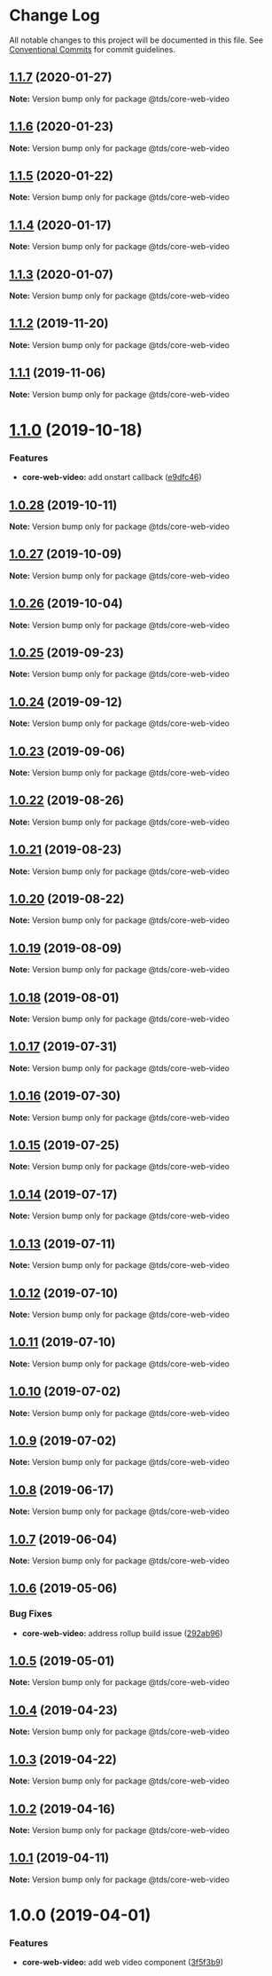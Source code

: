 # Change Log

All notable changes to this project will be documented in this file.
See [Conventional Commits](https://conventionalcommits.org) for commit guidelines.

## [1.1.7](https://github.com/telus/tds-core/compare/@tds/core-web-video@1.1.6...@tds/core-web-video@1.1.7) (2020-01-27)

**Note:** Version bump only for package @tds/core-web-video





## [1.1.6](https://github.com/telus/tds-core/compare/@tds/core-web-video@1.1.5...@tds/core-web-video@1.1.6) (2020-01-23)

**Note:** Version bump only for package @tds/core-web-video





## [1.1.5](https://github.com/telus/tds-core/compare/@tds/core-web-video@1.1.4...@tds/core-web-video@1.1.5) (2020-01-22)

**Note:** Version bump only for package @tds/core-web-video





## [1.1.4](https://github.com/telus/tds-core/compare/@tds/core-web-video@1.1.3...@tds/core-web-video@1.1.4) (2020-01-17)

**Note:** Version bump only for package @tds/core-web-video





## [1.1.3](https://github.com/telus/tds-core/compare/@tds/core-web-video@1.1.2...@tds/core-web-video@1.1.3) (2020-01-07)

**Note:** Version bump only for package @tds/core-web-video





## [1.1.2](https://github.com/telus/tds-core/compare/@tds/core-web-video@1.1.1...@tds/core-web-video@1.1.2) (2019-11-20)

**Note:** Version bump only for package @tds/core-web-video





## [1.1.1](https://github.com/telus/tds-core/compare/@tds/core-web-video@1.1.0...@tds/core-web-video@1.1.1) (2019-11-06)

**Note:** Version bump only for package @tds/core-web-video





# [1.1.0](https://github.com/telus/tds-core/compare/@tds/core-web-video@1.0.28...@tds/core-web-video@1.1.0) (2019-10-18)


### Features

* **core-web-video:** add onstart callback ([e9dfc46](https://github.com/telus/tds-core/commit/e9dfc46))





## [1.0.28](https://github.com/telus/tds-core/compare/@tds/core-web-video@1.0.27...@tds/core-web-video@1.0.28) (2019-10-11)

**Note:** Version bump only for package @tds/core-web-video





## [1.0.27](https://github.com/telus/tds-core/compare/@tds/core-web-video@1.0.26...@tds/core-web-video@1.0.27) (2019-10-09)

**Note:** Version bump only for package @tds/core-web-video





## [1.0.26](https://github.com/telus/tds-core/compare/@tds/core-web-video@1.0.25...@tds/core-web-video@1.0.26) (2019-10-04)

**Note:** Version bump only for package @tds/core-web-video





## [1.0.25](https://github.com/telus/tds-core/compare/@tds/core-web-video@1.0.24...@tds/core-web-video@1.0.25) (2019-09-23)

**Note:** Version bump only for package @tds/core-web-video





## [1.0.24](https://github.com/telus/tds-core/compare/@tds/core-web-video@1.0.23...@tds/core-web-video@1.0.24) (2019-09-12)

**Note:** Version bump only for package @tds/core-web-video





## [1.0.23](https://github.com/telus/tds-core/compare/@tds/core-web-video@1.0.22...@tds/core-web-video@1.0.23) (2019-09-06)

**Note:** Version bump only for package @tds/core-web-video





## [1.0.22](https://github.com/telus/tds-core/compare/@tds/core-web-video@1.0.21...@tds/core-web-video@1.0.22) (2019-08-26)

**Note:** Version bump only for package @tds/core-web-video





## [1.0.21](https://github.com/telus/tds-core/compare/@tds/core-web-video@1.0.20...@tds/core-web-video@1.0.21) (2019-08-23)

**Note:** Version bump only for package @tds/core-web-video





## [1.0.20](https://github.com/telus/tds-core/compare/@tds/core-web-video@1.0.19...@tds/core-web-video@1.0.20) (2019-08-22)

**Note:** Version bump only for package @tds/core-web-video





## [1.0.19](https://github.com/telus/tds-core/compare/@tds/core-web-video@1.0.18...@tds/core-web-video@1.0.19) (2019-08-09)

**Note:** Version bump only for package @tds/core-web-video





## [1.0.18](https://github.com/telus/tds-core/compare/@tds/core-web-video@1.0.17...@tds/core-web-video@1.0.18) (2019-08-01)

**Note:** Version bump only for package @tds/core-web-video





## [1.0.17](https://github.com/telus/tds-core/compare/@tds/core-web-video@1.0.16...@tds/core-web-video@1.0.17) (2019-07-31)

**Note:** Version bump only for package @tds/core-web-video





## [1.0.16](https://github.com/telus/tds-core/compare/@tds/core-web-video@1.0.15...@tds/core-web-video@1.0.16) (2019-07-30)

**Note:** Version bump only for package @tds/core-web-video





## [1.0.15](https://github.com/telus/tds-core/compare/@tds/core-web-video@1.0.14...@tds/core-web-video@1.0.15) (2019-07-25)

**Note:** Version bump only for package @tds/core-web-video





## [1.0.14](https://github.com/telus/tds-core/compare/@tds/core-web-video@1.0.13...@tds/core-web-video@1.0.14) (2019-07-17)

**Note:** Version bump only for package @tds/core-web-video





## [1.0.13](https://github.com/telus/tds-core/compare/@tds/core-web-video@1.0.12...@tds/core-web-video@1.0.13) (2019-07-11)

**Note:** Version bump only for package @tds/core-web-video





## [1.0.12](https://github.com/telus/tds-core/compare/@tds/core-web-video@1.0.11...@tds/core-web-video@1.0.12) (2019-07-10)

**Note:** Version bump only for package @tds/core-web-video





## [1.0.11](https://github.com/telus/tds-core/compare/@tds/core-web-video@1.0.10...@tds/core-web-video@1.0.11) (2019-07-10)

**Note:** Version bump only for package @tds/core-web-video





## [1.0.10](https://github.com/telus/tds-core/compare/@tds/core-web-video@1.0.9...@tds/core-web-video@1.0.10) (2019-07-02)

**Note:** Version bump only for package @tds/core-web-video





## [1.0.9](https://github.com/telus/tds-core/compare/@tds/core-web-video@1.0.8...@tds/core-web-video@1.0.9) (2019-07-02)

**Note:** Version bump only for package @tds/core-web-video





## [1.0.8](https://github.com/telus/tds-core/compare/@tds/core-web-video@1.0.7...@tds/core-web-video@1.0.8) (2019-06-17)

**Note:** Version bump only for package @tds/core-web-video





## [1.0.7](https://github.com/telus/tds-core/compare/@tds/core-web-video@1.0.6...@tds/core-web-video@1.0.7) (2019-06-04)

**Note:** Version bump only for package @tds/core-web-video

## [1.0.6](https://github.com/telus/tds-core/compare/@tds/core-web-video@1.0.5...@tds/core-web-video@1.0.6) (2019-05-06)

### Bug Fixes

- **core-web-video:** address rollup build issue ([292ab96](https://github.com/telus/tds-core/commit/292ab96))

## [1.0.5](https://github.com/telus/tds-core/compare/@tds/core-web-video@1.0.4...@tds/core-web-video@1.0.5) (2019-05-01)

**Note:** Version bump only for package @tds/core-web-video

## [1.0.4](https://github.com/telus/tds-core/compare/@tds/core-web-video@1.0.3...@tds/core-web-video@1.0.4) (2019-04-23)

**Note:** Version bump only for package @tds/core-web-video

## [1.0.3](https://github.com/telus/tds-core/compare/@tds/core-web-video@1.0.2...@tds/core-web-video@1.0.3) (2019-04-22)

**Note:** Version bump only for package @tds/core-web-video

## [1.0.2](https://github.com/telus/tds-core/compare/@tds/core-web-video@1.0.1...@tds/core-web-video@1.0.2) (2019-04-16)

**Note:** Version bump only for package @tds/core-web-video

## [1.0.1](https://github.com/telus/tds-core/compare/@tds/core-web-video@1.0.0...@tds/core-web-video@1.0.1) (2019-04-11)

**Note:** Version bump only for package @tds/core-web-video

# 1.0.0 (2019-04-01)

### Features

- **core-web-video:** add web video component ([3f5f3b9](https://github.com/telus/tds-core/commit/3f5f3b9))
